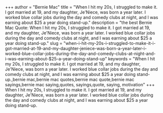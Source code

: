 +++
author = "Bernie Mac"
title = "When I hit my 20s, I struggled to make it. I got married at 19, and my daughter, Je'Niece, was born a year later. I worked blue collar jobs during the day and comedy clubs at night, and I was earning about $25 a year doing stand-up."
description = "the best Bernie Mac Quote: When I hit my 20s, I struggled to make it. I got married at 19, and my daughter, Je'Niece, was born a year later. I worked blue collar jobs during the day and comedy clubs at night, and I was earning about $25 a year doing stand-up."
slug = "when-i-hit-my-20s-i-struggled-to-make-it-i-got-married-at-19-and-my-daughter-jeniece-was-born-a-year-later-i-worked-blue-collar-jobs-during-the-day-and-comedy-clubs-at-night-and-i-was-earning-about-$25-a-year-doing-stand-up"
keywords = "When I hit my 20s, I struggled to make it. I got married at 19, and my daughter, Je'Niece, was born a year later. I worked blue collar jobs during the day and comedy clubs at night, and I was earning about $25 a year doing stand-up.,bernie mac,bernie mac quotes,bernie mac quote,bernie mac sayings,bernie mac saying,quotes, sayings,quote, saying, motivation"
+++
When I hit my 20s, I struggled to make it. I got married at 19, and my daughter, Je'Niece, was born a year later. I worked blue collar jobs during the day and comedy clubs at night, and I was earning about $25 a year doing stand-up.
